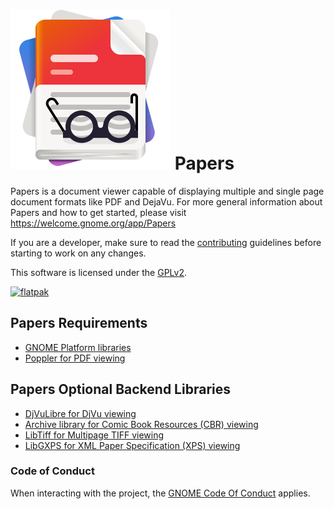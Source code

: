 # ![papers-logo] Papers

Papers is a document viewer capable of displaying multiple and single
page document formats like PDF and DejaVu.  For more general
information about Papers and how to get started, please visit
https://welcome.gnome.org/app/Papers

If you are a developer, make sure to read the [contributing](CONTRIBUTING.md)
guidelines before starting to work on any changes.

This software is licensed under the [GPLv2][license].

[![flatpak]](https://flathub.org/apps/details/org.gnome.Papers)

## Papers Requirements

* [GNOME Platform libraries][gnome]
* [Poppler for PDF viewing][poppler]

## Papers Optional Backend Libraries

* [DjVuLibre for DjVu viewing][djvulibre]
* [Archive library for Comic Book Resources (CBR) viewing][comics]
* [LibTiff for Multipage TIFF viewing][tiff]
* [LibGXPS for XML Paper Specification (XPS) viewing][xps]

[gnome]: https://www.gnome.org/
[poppler]: https://poppler.freedesktop.org/
[djvulibre]: https://djvulibre.djvuzone.org/
[comics]: https://libarchive.org/
[tiff]: http://libtiff.org/
[xps]: https://wiki.gnome.org/Projects/libgxps
[license]: COPYING
[papers-logo]: data/icons/scalable/apps/org.gnome.Papers.svg
[flatpak]: https://flathub.org/api/badge?svg&locale=en

### Code of Conduct

When interacting with the project, the [GNOME Code Of Conduct](https://conduct.gnome.org/) applies.
